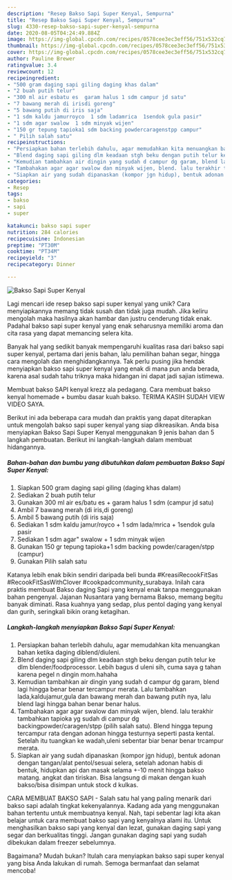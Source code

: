 ```yaml
---
description: "Resep Bakso Sapi Super Kenyal, Sempurna"
title: "Resep Bakso Sapi Super Kenyal, Sempurna"
slug: 4330-resep-bakso-sapi-super-kenyal-sempurna
date: 2020-08-05T04:24:49.884Z
image: https://img-global.cpcdn.com/recipes/0578cee3ec3eff56/751x532cq70/bakso-sapi-super-kenyal-foto-resep-utama.jpg
thumbnail: https://img-global.cpcdn.com/recipes/0578cee3ec3eff56/751x532cq70/bakso-sapi-super-kenyal-foto-resep-utama.jpg
cover: https://img-global.cpcdn.com/recipes/0578cee3ec3eff56/751x532cq70/bakso-sapi-super-kenyal-foto-resep-utama.jpg
author: Pauline Brewer
ratingvalue: 3.4
reviewcount: 12
recipeingredient:
- "500 gram daging sapi giling daging khas dalam"
- "2 buah putih telur"
- "300 ml air esbatu es  garam halus 1 sdm campur jd satu"
- "7 bawang merah di irisdi goreng"
- "5 bawang putih di iris saja"
- "1 sdm kaldu jamurroyco  1 sdm ladamrica  1sendok gula pasir"
- "1 sdm agar swalow  1 sdm minyak wijen"
- "150 gr tepung tapioka1 sdm backing powdercaragenstpp campur"
- " Pilih salah satu"
recipeinstructions:
- "Persiapkan bahan terlebih dahulu, agar memudahkan kita menuangkan bahan ketika daging diblend/diuleni."
- "Blend daging sapi giling dlm keadaan stgh beku dengan putih telur ke dlm blender/foodprocessor. Lebih bagus d uleni sih, cuma saya g tahan karena pegel n dingin mom.hahaha"
- "Kemudian tambahkan air dingin yang sudah d campur dg garam, blend lagi hingga benar benar tercampur merata. Lalu tambahkan lada,kaldujamur,gula dan bawang merah dan bawang putih nya, lalu blend lagi hingga bahan benar benar halus."
- "Tambahakan agar agar swalow dan minyak wijen, blend. lalu terakhir tambahkan tapioka yg sudah di campur dg backingpowder/caragen/stpp (pilih salah satu). Blend hingga tepung tercampur rata dengan adonan hingga testurnya seperti pasta kental. Setelah itu tuangkan ke wadah,uleni sebentar biar benar benar trcampur merata."
- "Siapkan air yang sudah dipanaskan (kompor jgn hidup), bentuk adonan dengan tangan/alat pentol/sesuai selera, setelah adonan habis di bentuk, hidupkan api dan masak selama +-10 menit hingga bakso matang. angkat dan tiriskan. Bisa langsung di makan dengan kuah bakso/bisa disimpan untuk stock d kulkas."
categories:
- Resep
tags:
- bakso
- sapi
- super

katakunci: bakso sapi super 
nutrition: 284 calories
recipecuisine: Indonesian
preptime: "PT30M"
cooktime: "PT34M"
recipeyield: "3"
recipecategory: Dinner

---
```



![Bakso Sapi Super Kenyal](https://img-global.cpcdn.com/recipes/0578cee3ec3eff56/751x532cq70/bakso-sapi-super-kenyal-foto-resep-utama.jpg)

Lagi mencari ide resep bakso sapi super kenyal yang unik? Cara menyiapkannya memang tidak susah dan tidak juga mudah. Jika keliru mengolah maka hasilnya akan hambar dan justru cenderung tidak enak. Padahal bakso sapi super kenyal yang enak seharusnya memiliki aroma dan cita rasa yang dapat memancing selera kita.

Banyak hal yang sedikit banyak mempengaruhi kualitas rasa dari bakso sapi super kenyal, pertama dari jenis bahan, lalu pemilihan bahan segar, hingga cara mengolah dan menghidangkannya. Tak perlu pusing jika hendak menyiapkan bakso sapi super kenyal yang enak di mana pun anda berada, karena asal sudah tahu triknya maka hidangan ini dapat jadi sajian istimewa.

Membuat bakso SAPI kenyal krezz ala pedagang. Cara membuat bakso kenyal homemade + bumbu dasar kuah bakso. TERIMA KASIH SUDAH VIEW VIDEO SAYA.


Berikut ini ada beberapa cara mudah dan praktis yang dapat diterapkan untuk mengolah bakso sapi super kenyal yang siap dikreasikan. Anda bisa menyiapkan Bakso Sapi Super Kenyal menggunakan 9 jenis bahan dan 5 langkah pembuatan. Berikut ini langkah-langkah dalam membuat hidangannya.

<!--inarticleads1-->

##### Bahan-bahan dan bumbu yang dibutuhkan dalam pembuatan Bakso Sapi Super Kenyal:

1. Siapkan 500 gram daging sapi giling (daging khas dalam)
1. Sediakan 2 buah putih telur
1. Gunakan 300 ml air es/batu es + garam halus 1 sdm (campur jd satu)
1. Ambil 7 bawang merah (di iris,di goreng)
1. Ambil 5 bawang putih (di iris saja)
1. Sediakan 1 sdm kaldu jamur/royco + 1 sdm lada/mrica + 1sendok gula pasir
1. Sediakan 1 sdm agar&#34; swalow + 1 sdm minyak wijen
1. Gunakan 150 gr tepung tapioka+1 sdm backing powder/caragen/stpp (campur)
1. Gunakan  Pilih salah satu


Katanya lebih enak bikin sendiri daripada beli bunda #KreasiRecookFitSas #RecookFitSasWithClover #cookpadcommunity_surabaya. Inilah cara praktis membuat Bakso daging Sapi yang kenyal enak tanpa menggunakan bahan pengenyal. Jajanan Nusantara yang bernama Bakso, memang begitu banyak diminati. Rasa kuahnya yang sedap, plus pentol daging yang kenyal dan gurih, seringkali bikin orang ketagihan. 

<!--inarticleads2-->

##### Langkah-langkah menyiapkan Bakso Sapi Super Kenyal:

1. Persiapkan bahan terlebih dahulu, agar memudahkan kita menuangkan bahan ketika daging diblend/diuleni.
1. Blend daging sapi giling dlm keadaan stgh beku dengan putih telur ke dlm blender/foodprocessor. Lebih bagus d uleni sih, cuma saya g tahan karena pegel n dingin mom.hahaha
1. Kemudian tambahkan air dingin yang sudah d campur dg garam, blend lagi hingga benar benar tercampur merata. Lalu tambahkan lada,kaldujamur,gula dan bawang merah dan bawang putih nya, lalu blend lagi hingga bahan benar benar halus.
1. Tambahakan agar agar swalow dan minyak wijen, blend. lalu terakhir tambahkan tapioka yg sudah di campur dg backingpowder/caragen/stpp (pilih salah satu). Blend hingga tepung tercampur rata dengan adonan hingga testurnya seperti pasta kental. Setelah itu tuangkan ke wadah,uleni sebentar biar benar benar trcampur merata.
1. Siapkan air yang sudah dipanaskan (kompor jgn hidup), bentuk adonan dengan tangan/alat pentol/sesuai selera, setelah adonan habis di bentuk, hidupkan api dan masak selama +-10 menit hingga bakso matang. angkat dan tiriskan. Bisa langsung di makan dengan kuah bakso/bisa disimpan untuk stock d kulkas.


CARA MEMBUAT BAKSO SAPI - Salah satu hal yang paling menarik dari bakso sapi adalah tingkat kekenyalannya. Kadang ada yang menggunakan bahan tertentu untuk membuatnya kenyal. Nah, tapi sebentar lagi kita akan belajar untuk cara membuat bakso sapi yang kenyalnya alami itu. Untuk menghasilkan bakso sapi yang kenyal dan lezat, gunakan daging sapi yang segar dan berkualitas tinggi. Jangan gunakan daging sapi yang sudah dibekukan dalam freezer sebelumnya. 

Bagaimana? Mudah bukan? Itulah cara menyiapkan bakso sapi super kenyal yang bisa Anda lakukan di rumah. Semoga bermanfaat dan selamat mencoba!
